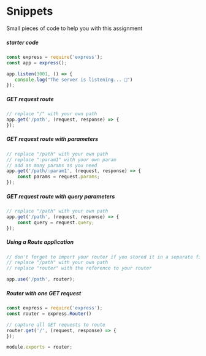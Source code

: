 # Snippets

Small pieces of code to help you with this assignment

##### starter code
```javascript
const express = require('express');
const app = express();

app.listen(3001, () => {
   console.log("The server is listening... 🐒") 
});
```

##### GET request route
```javascript
// replace "/" with your own path
app.get('/path', (request, response) => {
});
```

##### GET request route with parameters
```javascript
// replace "/path" with your own path
// replace ":param1" with your own param
// add as many params as you need
app.get('/path/:param1', (request, response) => {
    const params = request.params;
});
```

##### GET request route with query parameters
```javascript
// replace "/path" with your own path
app.get('/path', (request, response) => {
    const query = request.query;
});
```

##### Using a Route application
```javascript
// don't forget to import your router if you stored it in a separate file!
// replace "/path" with your own path
// replace "router" with the reference to your router

app.use('/path', router);
```

##### Router with one GET request

```javascript
const express = require('express');
const router = express.Router()

// capture all GET requests to route
router.get('/', (request, response) => {
});

module.exports = router;
```
